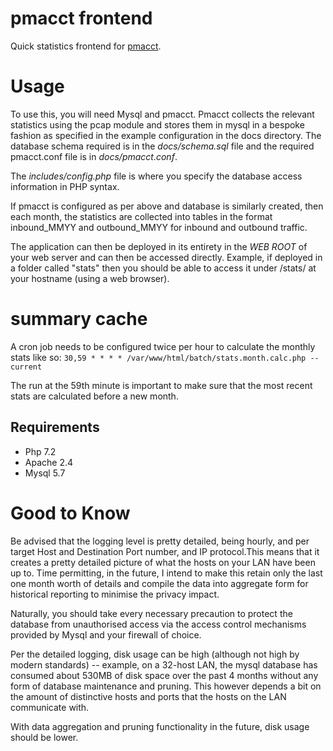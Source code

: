 # pmacct frontend

Quick statistics frontend for [pmacct](http://www.pmacct.net/). 

# Usage

To use this, you will need Mysql and pmacct. Pmacct collects the relevant statistics
using the pcap module and stores them in mysql in a bespoke fashion as specified in the
example configuration in the docs directory. The database schema required is in the *docs/schema.sql* file and 
the required pmacct.conf file is in *docs/pmacct.conf*.

The *includes/config.php* file is where you specify the database access information in PHP syntax.

If pmacct is configured as per above and database is similarly created, then each month, the statistics are collected
into tables in the format inbound_MMYY and outbound_MMYY for inbound and outbound traffic.

The application can then be deployed in its entirety in the *WEB ROOT* of your web server and can then be accessed
 directly. Example, if deployed in a folder called "stats" then you should be able to access it under /stats/
 at your hostname (using a web browser).

# summary cache
A cron job needs to be configured twice per hour to calculate the monthly stats like so:
`30,59 * * * * /var/www/html/batch/stats.month.calc.php --current`

The run at the 59th minute is important to make sure that the most recent stats are calculated before a new month.

## Requirements
* Php 7.2
* Apache 2.4
* Mysql 5.7

# Good to Know
Be advised that the logging level is pretty detailed, being hourly, and per target Host and Destination Port number,
and IP protocol.This means that it creates a pretty detailed picture of what the hosts on 
your LAN have been up to. Time permitting, in the future, I intend to make this retain only the last one month 
worth of details and compile the data into aggregate form for historical reporting to minimise the privacy impact. 

Naturally, you should take every necessary precaution to protect the database from unauthorised access via the access control
mechanisms provided by Mysql and your firewall of choice. 

Per the detailed logging, disk usage can be high (although not high by modern standards) -- example, on a 32-host LAN,
the mysql database has consumed about 530MB of disk space over the past 4 months without any form of database maintenance and pruning. This
however depends a bit on the amount of distinctive hosts and ports that the hosts on the LAN communicate with.

With data aggregation and pruning functionality in the future, disk usage should be lower.